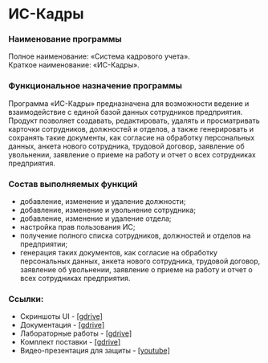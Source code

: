 # ИС-Кадры
### Наименование программы
Полное наименование: «Система кадрового учета».  
Краткое наименование: «ИС-Кадры».
### Функциональное назначение программы
Программа «ИС-Кадры» предназначена для возможности ведение и взаимодействие с единой базой данных сотрудников предприятия. Продукт позволяет создавать, редактировать, удалять и просматривать карточки сотрудников, должностей и отделов, а также генерировать и сохранять такие документы, как согласие на обработку персональных данных, анкета нового сотрудника, трудовой договор, заявление об увольнении, заявление о приеме на работу и отчет о всех сотрудниках предприятия. 
### Состав выполняемых функций
-	добавление, изменение и удаление должности;
-	добавление, изменение и увольнение сотрудника;
-	добавление, изменение и удаление отдела;
-	настройка прав пользования ИС;
-	получение полного списка сотрудников, должностей и отделов на предприятии;
-	генерация таких документов, как согласие на обработку персональных данных, анкета нового сотрудника, трудовой договор, заявление об увольнении, заявление о приеме на работу и отчет о всех сотрудниках предприятия.

### Ссылки:
* Скриншоты UI - [[gdrive]](https://drive.google.com/drive/folders/1TCv2goNy87c-GCZFQm4hxLdHeRertoi3?usp=sharing)
* Документация - [[gdrive]](https://drive.google.com/drive/folders/1ESdocSGFJx_zQeS_wAoSSIbHOCfwws6G?usp=sharing)
* Лабораторные работы - [[gdrive]](https://drive.google.com/drive/folders/1l8WhNbqBWlm1M9LqYO6mC5KtlzdLJX4j?usp=sharing)
* Комплект поставки - [[gdrive]](https://drive.google.com/file/d/19fLIQyeZRL1MZGl2t4kNkDuRQZXEncvr/view?usp=sharing)
* Видео-презентация для защиты - [[youtube]](https://youtu.be/1tKPhCgPJ8k)
